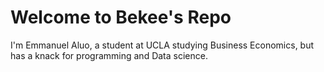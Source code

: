 # Welcome to Bekee's Repo
I'm Emmanuel Aluo, a student at UCLA studying Business Economics, but has a knack for programming and Data science.
